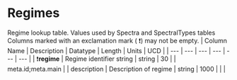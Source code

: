 # Regimes
Regime lookup table. Values used by Spectra and SpectralTypes tables
Columns marked with an exclamation mark ( :exclamation:) may not be empty.
| Column Name | Description | Datatype | Length | Units  | UCD |
| --- | --- | --- | --- | --- | --- |
| :exclamation:**regime** | Regime identifier string | string | 30 |  | meta.id;meta.main  |
| description | Description of regime | string | 1000 |  |   |

